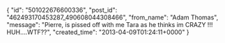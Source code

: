  {
   "id": "501022676600336",
   "post_id": "462493170453287_490608044308466",
   "from_name": "Adam Thomas",
   "message": "Pierre, is pissed off with me Tara as he thinks im CRAZY !!! HUH....WTF??",
   "created_time": "2013-04-09T01:24:11+0000"
 }
